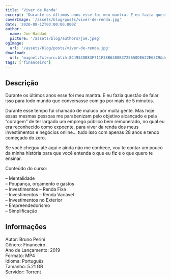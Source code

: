 ```yaml
---
title: 'Viver de Renda'
excerpt: 'Durante os últimos anos esse foi meu mantra. E eu fazia questão de falar isso para todo mundo que conversasse comigo por mais de 5 minutos.  Durante esse tempo fui chamado de maluco por muita gente. Mas hoje essas mesmas pessoas me parabenizam pelo objetivo alcançado e pela “coragem”'
coverImage: '/assets/blog/posts/viver-de-renda.jpg'
date: '2020-08-12T03:00:00.000Z'
author:
  name: Joe Haddad
  picture: '/assets/blog/authors/joe.jpeg'
ogImage:
  url: '/assets/blog/posts/viver-de-renda.jpg'
download:
  url: 'magnet:?xt=urn:btih:8C4953DB83F711F38B6300B3725650DE622E63C9&dn=Viver%20de%20Renda%20-%20Bruno%20Perini&tr=udp%3a%2f%2ftracker.openbittorrent.com%3a1337%2fannounce&tr=udp%3a%2f%2ftracker.opentrackr.org%3a1337%2fannounce'
tags: ['financeiro']
---
```

<h2>Descrição</h2>
<p></p><p>Durante os últimos anos esse foi meu mantra. E eu fazia questão de falar isso para todo mundo que conversasse comigo por mais de 5 minutos.</p><p>Durante esse tempo fui chamado de maluco por muita gente. Mas hoje essas mesmas pessoas me parabenizam pelo objetivo alcançado e pela “coragem” de ter largado um emprego público bem remunerado, no qual eu era reconhecido como expoente, para viver da renda dos meus investimentos e negócios online… tudo isso com apenas 28 anos e tendo começado do zero.</p><p>Se você chegou até aqui e ainda não me conhece, vou te contar um pouco da minha história para que você entenda o que eu fiz e o que quero te ensinar.</p><p>Conteúdo do curso:</p><p>– Mentalidade<br/>– Poupança, orçamento e gastos<br/>– Investimentos – Renda Fixa<br/>– Investimentos – Renda Variável<br/>– Investimentos no Exterior<br/>– Empreendedorismo<br/>– Simplificação</p><h2>Informações</h2><p>Autor: Bruno Perini<br/>Gênero: Financeiro<br/>Ano de Lançamento: 2019<br/>Formato: MP4<br/>Idioma: Português<br/>Tamanho: 5.21 GB<br/>Servidor: Torrent</p>